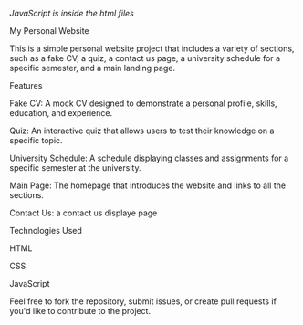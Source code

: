 *JavaScript is inside the html files*


My Personal Website

This is a simple personal website project that includes a variety of sections, such as a fake CV, a quiz, a contact us page, a university schedule for a specific semester, and a main landing page.



Features

Fake CV: A mock CV designed to demonstrate a personal profile, skills, education, and experience.

Quiz: An interactive quiz that allows users to test their knowledge on a specific topic.

University Schedule: A schedule displaying classes and assignments for a specific semester at the university.

Main Page: The homepage that introduces the website and links to all the sections.

Contact Us: a contact us displaye page 



Technologies Used

HTML

CSS

JavaScript



Feel free to fork the repository, submit issues, or create pull requests if you'd like to contribute to the project.
